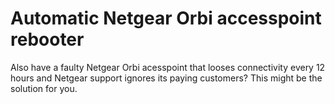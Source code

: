 # Automatic Netgear Orbi accesspoint rebooter

Also have a faulty Netgear Orbi acesspoint that looses connectivity every 12 hours and Netgear support ignores its paying customers?
This might be the solution for you.

